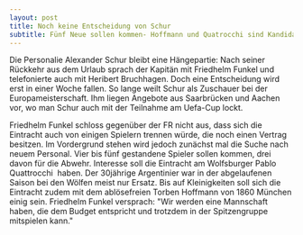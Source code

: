 ```yaml
---
layout: post
title: Noch keine Entscheidung von Schur
subtitle: Fünf Neue sollen kommen- Hoffmann und Quatrocchi sind Kandidaten
---
```


Die Personalie Alexander Schur bleibt eine Hängepartie: Nach seiner Rückkehr aus dem Urlaub sprach der Kapitän mit Friedhelm Funkel und telefonierte auch mit Heribert Bruchhagen. Doch eine Entscheidung wird erst in einer Woche fallen. So lange weilt Schur als Zuschauer bei der Europameisterschaft. Ihm liegen Angebote aus Saarbrücken und Aachen vor, wo man Schur auch mit der Teilnahme am Uefa-Cup lockt.

Friedhelm Funkel schloss gegenüber der FR nicht aus, dass sich die Eintracht auch von einigen Spielern trennen würde, die noch einen Vertrag besitzen. Im Vordergrund stehen wird jedoch zunächst mal die Suche nach neuem Personal. Vier bis fünf gestandene Spieler sollen kommen, drei davon für die Abwehr. Interesse soll die Eintracht am Wolfsburger Pablo Quattrocchi  haben. Der 30jährige Argentinier war in der abgelaufenen Saison bei den Wölfen meist nur Ersatz. Bis auf Kleinigkeiten soll sich die Eintracht zudem mit dem ablösefreien Torben Hoffmann von 1860 München einig sein. Friedhelm Funkel versprach: "Wir werden eine Mannschaft haben, die dem Budget entspricht und trotzdem in der Spitzengruppe mitspielen kann."
